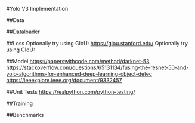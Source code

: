 #Yolo V3 Implementation

##Data

##Dataloader

##Loss
Optionally try using GIoU: https://giou.stanford.edu/
Optionally try using CIoU:

##Model
https://paperswithcode.com/method/darknet-53   
https://stackoverflow.com/questions/65131134/fusing-the-resnet-50-and-yolo-algorithms-for-enhanced-deep-learning-object-detec   
https://ieeexplore.ieee.org/document/9332457

##Unit Tests
https://realpython.com/python-testing/   

##Training

##Benchmarks